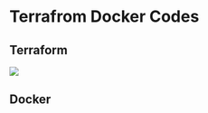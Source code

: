 # Terrafrom Docker Codes

## Terraform
<img src = "https://www.google.com/url?sa=i&url=https%3A%2F%2Fwww.hashicorp.com%2Fblog%2Fproducts%2Fterraform&psig=AOvVaw0_wrk_BYfOSFkZ8uOJcdup&ust=1668351862098000&source=images&cd=vfe&ved=0CA0QjRxqFwoTCMjLyJX1qPsCFQAAAAAdAAAAABAD" />

## Docker

